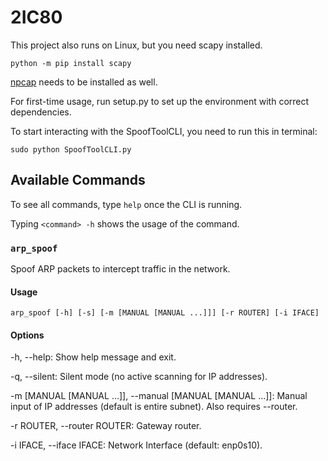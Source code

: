# 2IC80

This project also runs on Linux, but you need scapy installed. 
```
python -m pip install scapy
```

[npcap](https://npcap.com/#download) needs to be installed as well. 

For first-time usage, run setup.py to set up the environment with correct dependencies.

To start interacting with the SpoofToolCLI, you need to run this in terminal:

```
sudo python SpoofToolCLI.py
```




## Available Commands

To see all commands, type ```help``` once the CLI is running.

Typing ```<command> -h``` shows the usage of the command.

### `arp_spoof`
Spoof ARP packets to intercept traffic in the network.

#### Usage
```shell
arp_spoof [-h] [-s] [-m [MANUAL [MANUAL ...]]] [-r ROUTER] [-i IFACE]
```

#### Options
-h, --help:
Show help message and exit.

-q, --silent:
Silent mode (no active scanning for IP addresses).

-m [MANUAL [MANUAL ...]], --manual [MANUAL [MANUAL ...]]:
Manual input of IP addresses (default is entire subnet). Also requires --router.

-r ROUTER, --router ROUTER:
Gateway router.

-i IFACE, --iface IFACE:
Network Interface (default: enp0s10).
